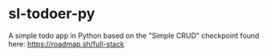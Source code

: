 # sl-todoer-py
A simple todo app in Python based on the "Simple CRUD" checkpoint found here: https://roadmap.sh/full-stack
